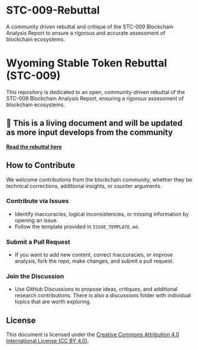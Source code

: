 # STC-009-Rebuttal
A community driven rebuttal and critique of the STC-009 Blockchain Analysis Report to ensure a rigorous and accurate assessment of blockchain ecosystems.

# Wyoming Stable Token Rebuttal (STC-009)
This repository is dedicated to an open, community-driven rebuttal of the STC-009 Blockchain Analysis Report, ensuring a rigorous assessment of blockchain ecosystems.

## 📄 This is a living document and will be updated as more input develops from the community
**[Read the rebuttal here](rebuttal_stc_009_blockchain_analysis_report.md)**


## How to Contribute
We welcome contributions from the blockchain community, whether they be technical corrections, additional insights, or counter arguments.

### Contribute via Issues
- Identify inaccuracies, logical inconsistencies, or missing information by opening an issue.
- Follow the template provided in `ISSUE_TEMPLATE.md`.

### Submit a Pull Request
- If you want to add new content, correct inaccuracies, or improve analysis, fork the repo, make changes, and submit a pull request.

### Join the Discussion
- Use GitHub Discussions to propose ideas, critiques, and additional research contributions. There is also a discussions folder with individual topics that are worth exploring.


## License
This document is licensed under the [Creative Commons Attribution 4.0 International License (CC BY 4.0)](https://creativecommons.org/licenses/by/4.0/).

